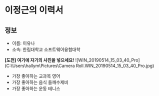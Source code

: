 # 이정근의 이력서

## 정보
- 이름: 이유나
- 소속: 한림대학교 소프트웨어융합대학


**[도전] 여기에 자기의 사진을 넣으세요!**
![WIN_20190514_15_03_40_Pro](C:\Users\hallym\Pictures\Camera Roll.WIN_20190514_15_03_40_Pro.jpg)

- 가장 좋아하는 교과목
영어
- 가장 좋아하는 음식
들깨수제비
- 가장 좋아하는 운동
테니스

